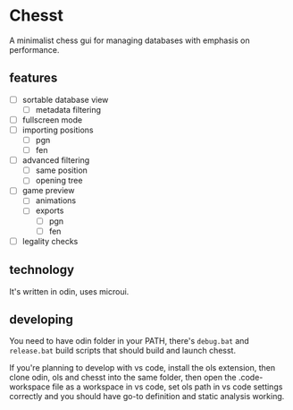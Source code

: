 # Chesst

A minimalist chess gui for managing databases with emphasis on performance.

## features

- [ ] sortable database view
  - [ ] metadata filtering
- [ ] fullscreen mode
- [ ] importing positions
  - [ ] pgn
  - [ ] fen
- [ ] advanced filtering
  - [ ] same position
  - [ ] opening tree
- [ ] game preview
  - [ ] animations
  - [ ] exports
    - [ ] pgn
    - [ ] fen
- [ ] legality checks

## technology

It's written in odin, uses microui.

## developing

You need to have odin folder in your PATH, there's `debug.bat` and `release.bat` build scripts that should build and launch chesst.

If you're planning to develop with vs code, install the ols extension, then clone odin, ols and chesst into the same folder, then open the .code-workspace file as a workspace in vs code, set ols path in vs code settings correctly and you should have go-to definition and static analysis working.
